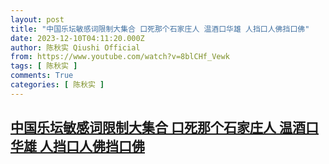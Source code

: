 ```yaml
---
layout: post
title: "中国乐坛敏感词限制大集合 口死那个石家庄人 温酒口华雄 人挡口人佛挡口佛"
date: 2023-12-10T04:11:20.000Z
author: 陈秋实 Qiushi Official
from: https://www.youtube.com/watch?v=8blCHf_Vewk
tags: [ 陈秋实 ]
comments: True
categories: [ 陈秋实 ]
---
```

<!--1702181480000-->
[中国乐坛敏感词限制大集合 口死那个石家庄人 温酒口华雄 人挡口人佛挡口佛](https://www.youtube.com/watch?v=8blCHf_Vewk)
------

<div>

</div>
